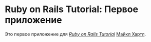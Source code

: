# Ruby on Rails Tutorial: Первое приложение
Это первое приложение для
[*Ruby on Rails Tutorial*](http://railstutorial.org/)
 [Майкл Хартл](http://michaelhartl.com/).
